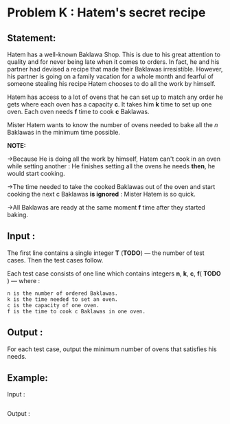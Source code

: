 # Problem K : Hatem's secret recipe

## Statement:
Hatem has a well-known Baklawa Shop. This is due to his great attention to quality and for never being late when it comes to orders. In fact, he and his partner had devised a recipe that made their Baklawas irresistible.
However, his partner is going on a family vacation for a whole month and fearful of someone stealing his recipe Hatem chooses to do all the work by himself.

Hatem has access to a lot of ovens that he can set up to match any order he gets where each oven has a capacity **c**. It takes him **k** time to set up one oven.
Each oven needs **f** time to cook **c** Baklawas.

Mister Hatem wants to know the number of ovens needed to bake all the *n* Baklawas in the minimum time possible.

**NOTE:**

->Because He is doing all the work by himself, Hatem can't cook in an oven while setting another : He finishes setting all the ovens he needs **then**, he would start cooking.

->The time needed to take the cooked Baklawas out of the oven and start cooking the next c Baklawas **is ignored** : Mister Hatem is so quick.

->All Baklawas are ready at the same moment **f** time after they started baking.

## Input :
The first line contains a single integer **T** (**TODO**) — the number of test cases. Then the test cases follow.

Each test case consists of one line which contains  integers **n**, **k**, **c**, **f**( **TODO** ) — where :
 
    n is the number of ordered Baklawas.
    k is the time needed to set an oven.
    c is the capacity of one oven.
    f is the time to cook c Baklawas in one oven.
## Output :
For each test case, output the minimum number of ovens that satisfies his needs.  

## Example:
Input :  

```
```

Output :  

```
```
